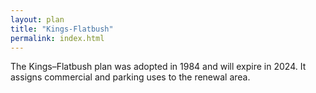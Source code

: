 ```yaml
---
layout: plan
title: "Kings-Flatbush"
permalink: index.html
---
```


The Kings–Flatbush plan was adopted in 1984 and will expire in 2024. It assigns commercial and parking uses to the renewal area.